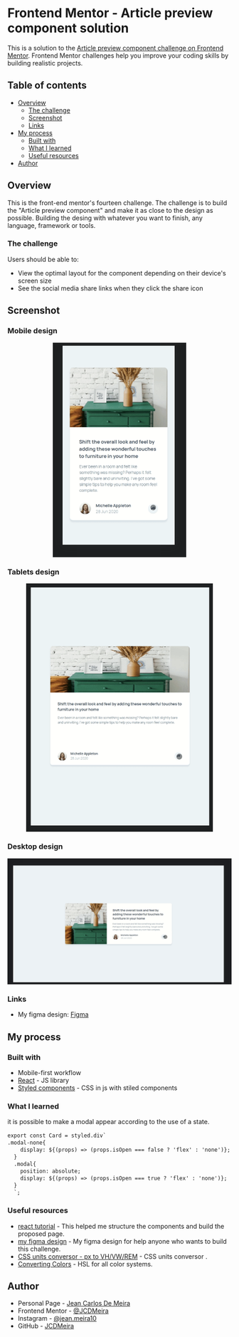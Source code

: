 # Frontend Mentor - Article preview component solution

This is a solution to the [Article preview component challenge on Frontend Mentor](https://www.frontendmentor.io/challenges/article-preview-component-dYBN_pYFT). Frontend Mentor challenges help you improve your coding skills by building realistic projects.

## Table of contents

- [Overview](#overview)
  - [The challenge](#the-challenge)
  - [Screenshot](#screenshot)
  - [Links](#links)
- [My process](#my-process)
  - [Built with](#built-with)
  - [What I learned](#what-i-learned)
  - [Useful resources](#useful-resources)
- [Author](#author)

## Overview

This is the front-end mentor's fourteen challenge. The challenge is to build the "Article preview component" and make it as close to the design as possible. Building the desing with whatever you want to finish, any language, framework or tools.

### The challenge

Users should be able to:

- View the optimal layout for the component depending on their device's screen size
- See the social media share links when they click the share icon

## Screenshot

### Mobile design

<p  align="center">
  <img width="300px" src="./presentation/mobile.gif" align="center"></img>
</p>

### Tablets design

<p  align="center"><img width="420px"  src="./presentation/ipad.gif" align="center"></img></p>

### Desktop design

<p  align="center"><img width="720px" src="./presentation/desktop.gif" align="center"></img></p>

<!--### result of my work

<p  align="center"><img width="1080px" src="./presentation/design-x-myWork.gif" align="center"></img></p> -->

### Links

<!-- - Solution URL: [My solution for this challenge](https://www.frontendmentor.io/solutions/single-price-grid-with-reactjs-YR5dhXAtZ)
- Live Site URL: [check the result](https://jcdmeira-single-price.netlify.app) -->

- My figma design: [Figma](https://www.figma.com/file/VzQNdjazNfq7zSiXo1hxVE/14-article-preview?node-id=0%3A1)

## My process

### Built with

- Mobile-first workflow
- [React](https://reactjs.org/) - JS library
- [Styled components](https://styled-components.com) - CSS in js with stiled components

### What I learned

it is possible to make a modal appear according to the use of a state.

```JS
export const Card = styled.div`
.modal-none{
    display: ${(props) => (props.isOpen === false ? 'flex' : 'none')};
  }
  .modal{
    position: absolute;
    display: ${(props) => (props.isOpen === true ? 'flex' : 'none')};
  }
  `;
```

### Useful resources

- [react tutorial](https://pt-br.reactjs.org/tutorial/tutorial.html) - This helped me structure the components and build the proposed page.
- [my figma design](https://www.figma.com/file/VzQNdjazNfq7zSiXo1hxVE/14-article-preview?node-id=0%3A1) - My figma design for help anyone who wants to build this challenge.
- [CSS units conversor - px to VH/VW/REM](https://it-news.pw/pxtovh/) - CSS units conversor .
- [Converting Colors](https://convertingcolors.com) - HSL for all color systems.

## Author

- Personal Page - [Jean Carlos De Meira](https://jcdmeira.github.io)
- Frontend Mentor - [@JCDMeira](https://www.frontendmentor.io/profile/JCDMeira)
- Instagram - [@jean.meira10](https://www.instagram.com/jean.meira10/)
- GitHub - [JCDMeira](https://github.com/JCDMeira)
